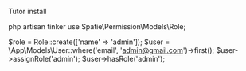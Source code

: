 Tutor install


 php artisan tinker
 use Spatie\Permission\Models\Role;

$role = Role::create(['name' => 'admin']);
$user = \App\Models\User::where('email', 'admin@gmail.com')->first();
$user->assignRole('admin');
$user->hasRole('admin');
